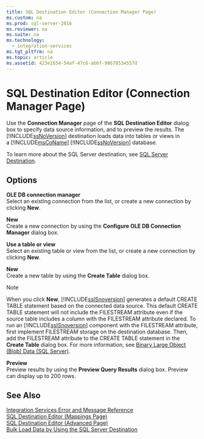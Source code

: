 ```yaml
---
title: SQL Destination Editor (Connection Manager Page)
ms.custom: na
ms.prod: sql-server-2016
ms.reviewer: na
ms.suite: na
ms.technology: 
  - integration-services
ms.tgt_pltfrm: na
ms.topic: article
ms.assetid: 423e1654-54af-47c6-ab6f-98670534557d
---
```

# SQL Destination Editor (Connection Manager Page)
  Use the **Connection Manager** page of the **SQL Destination Editor** dialog box to specify data source information, and to preview the results. The [!INCLUDE[ssNoVersion](../../Token/Other/ssNoVersion_md.md)] destination loads data into tables or views in a [!INCLUDE[msCoName](../../Token/Other/msCoName_md.md)] [!INCLUDE[ssNoVersion](../../Token/Other/ssNoVersion_md.md)] database.  
  
 To learn more about the SQL Server destination, see [SQL Server Destination](../../Topics/TopicNameNotContainA/SQL-Server-Destination.md).  
  
## Options  
 **OLE DB connection manager**  
 Select an existing connection from the list, or create a new connection by clicking **New**.  
  
 **New**  
 Create a new connection by using the **Configure OLE DB Connection Manager** dialog box.  
  
 **Use a table or view**  
 Select an existing table or view from the list, or create a new connection by clicking **New**.  
  
 **New**  
 Create a new table by using the **Create Table** dialog box.  
  
> [!NOTE]  
>  When you click **New**, [!INCLUDE[ssISnoversion](../../Token/Other/ssISnoversion_md.md)] generates a default CREATE TABLE statement based on the connected data source. This default CREATE TABLE statement will not include the FILESTREAM attribute even if the source table includes a column with the FILESTREAM attribute declared. To run an [!INCLUDE[ssISnoversion](../../Token/Other/ssISnoversion_md.md)] component with the FILESTREAM attribute, first implement FILESTREAM storage on the destination database. Then, add the FILESTREAM attribute to the CREATE TABLE statement in the **Create Table** dialog box. For more information, see [Binary Large Object &#40;Blob&#41; Data &#40;SQL Server&#41;](../../Topics/TopicNameNotContainA/Binary-Large-Object--Blob--Data--SQL-Server-.md).  
  
 **Preview**  
 Preview results by using the **Preview Query Results** dialog box. Preview can display up to 200 rows.  
  
## See Also  
 [Integration Services Error and Message Reference](../../Topics/TopicNameNotContainA/Integration-Services-Error-and-Message-Reference.md)   
 [SQL Destination Editor &#40;Mappings Page&#41;](../../Topics/TopicNameNotContainA/SQL-Destination-Editor--Mappings-Page-.md)   
 [SQL Destination Editor &#40;Advanced Page&#41;](../../Topics/TopicNameNotContainA/SQL-Destination-Editor--Advanced-Page-.md)   
 [Bulk Load Data by Using the SQL Server Destination](../../Topics/TopicNameNotContainA/Bulk-Load-Data-by-Using-the-SQL-Server-Destination.md)  
  
  